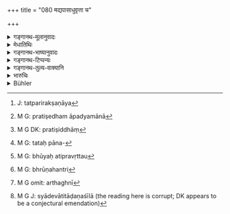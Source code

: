 +++
title = "080 मद्यपासाधुवृत्ता च"

+++

<details><summary>गङ्गानथ-मूलानुवादः</summary>

If the wife is a drunkard, or false in conduct, or rebellious, or diseased or mischievous, or wasteful,—she should be superseded.—(80)
</details>

<details><summary>मेधातिथिः</summary>

**मद्यपा**सौ मद्यपानरता । पक्तिसंस्कारगृहकार्यानुष्ठानासमर्था तत्परिजागरया,[^२१३] सा परिवेदनायाम् अर्हति । या तु गुरुभिः प्रतिषिद्धमद्यपाना,[^२१४] तस्या दण्डं वक्ष्यति "प्रतिषेधे[^२१५] पिबेत्" (म्ध् ९.८४) इति । स्वयं नियमस्य त्व् अन्यनियमव्यतिक्रमवत् प्रायश्चित्तेन प्रत्यापत्तिर् युक्ता, पुनर् अधिवेदनं च । तथा च धर्मानुष्ठानप्रजोत्पत्तिगृहकार्योपघातनिमित्तान्य् अधिवेदननिमित्तानि पठ्यन्ते "**प्रतिकूला व्याधितार्थघ्नी**" इति । ब्राह्मण्यास् तु शास्त्रेण प्रतिषिद्धमद्यायास् तत्पानप्रायश्चित्तम्[^२१६] एव भूयो ऽप्रवृत्तौ,[^२१७] पातित्यं तु "भ्रूणहनि[^२१८] हीनसेवायां स्त्री पतति" (ग्ध् २१.९) इति परिसंख्यानान् न मद्यपाने पातित्यम् इति । तद् एकादशे वक्ष्यामः । उक्तं च पञ्चमे (म्ध् ५.८९) । 


[^२१८]:
     M G: bhrūṇahantri


[^२१७]:
     M G: bhūyaḥ atipravṛttau


[^२१६]:
     M G: tataḥ pāna-


[^२१५]:
     M G DK: pratiṣiddhāṃ


[^२१४]:
     M G: pratiṣedham āpadyamānā


[^२१३]:
     J: tatparirakṣaṇāya

- **असत्यवृत्ता** असाध्वाचारा भृत्येष्व् असत्परुषवाक्, बलिकर्मणां प्राग् एव भुङ्क्ते, दैवपित्र्ययोर् ब्राह्मणभोजनादौ न श्रद्धावती । **अर्थघ्नी**[^२१९] अतिव्ययशीला भाण्डोपस्करणं न परिरक्षति अनल्पमूल्येन क्रीणाति । **हिंस्रा** नाकुलशङ्कया भृत्याद्यतिताडणशीला[^२२०] । अन्वाहिकस्य व्ययस्यापहन्त्री । **अधिवेदनं** तस्या उपर्य् अन्याविवाहः ॥ ९.८० ॥


[^२२०]:
     M G J: syādevātitāḍaṇaśīlā (the reading here is corrupt; DK appears to be a conjectural emendation)


[^२१९]:
     M G omit: arthaghnī

_अन्यसाम् अप्य् अधिवेदनम् आह ।_
</details>

<details><summary>गङ्गानथ-भाष्यानुवादः</summary>

‘*Drunkard*’—addicted to drinking wine; and hence incapable of looking after cooking, and other household work. Such a woman deserves “supersession.” If she persists in drinking, even after she has been forbidden by her elders, she shall undergo the punishment laid down later on, in verse 84. For the sin of transgressing what she ought to observe, she should perform an expiatory rite; but on repetition, she shall be superseded.

Other grounds for supersession have been laid down as hampering the due fulfilment of religious rites, begetting of children and other household duties.

In the case of the *Brāhmaṇa* woman, for whom wine-drinking has been forbidden by the scriptures, there is to be expiation of the sin of drinking, if the act is not repeated. She does not become an outcast, since the grounds for women being outcasts have been enumerated—‘abortion, and service of low-born men are the grounds for women becoming outcasts’—(says Gautama, 21.9.) All this we shall explain under Discourse XI; it has been dealt with under Discourse V also.

‘*False in Conduct*’—whose conduct is not good; for instance, whose treatment of servants is harsh, who takes her food even before the religious offerings have been made, who has no faith in rites in honour of gods and *pitṛs*, or in the feeding of Brāhmṇnas and such religious acts.

‘*Wasteful*’—who is a spendthrift, and does not take proper care of her utensils and furniture, and buys them at high prices and so forth.

‘*Mischievous*’—who is inclined to inflict punishments for very small offences (?), and who is prone to interfere with ordinary daily expenditure (?).

‘*Supersession*’—*i.e*., marrying of a wife over and above the said one.—(80)
</details>

<details><summary>गङ्गानथ-टिप्पन्यः</summary>

This verse is quoted in *Parāśaramādhava* (Ācāra, p. 508), which explains ‘*vyādhitā*’ as ‘suffering from a long lingering disease—in
*Madanapārijāta* (p. 188), which adds the following notes:—‘*Madyapā*’,
the woman who is addicted to drinking what is forbidden for the caste to which she belongs,—‘*asatyavṛttā*,’ whose conduct is not good,—‘*pratikūlā*,’ in the habit of doing tilings disagreeable to her husband and of beating her children, servants and others,—‘*arthaghnī*,’ prone, through idleness, to wasting money,—‘*adhivedana*’ means the taking of another wife.

It is quoted in *Aparārka* (p. 100), which adds the note that ‘*vyādhitā*’ means suffering from a lingering disease;—it quotes this verse in support of the view that what is meant to be a ground for superseding the wife is not the drinking of *liquor*, but the drinking of any intoxicant; the drinking of wine being one of the ‘serious’ sins, it would make the woman liable to be renounced, and not only superseded.

It is quoted in *Vīramitrodaya* (Saṃskāra, p. 871), whieh adds that ‘*Madyapā*’ here has been held by older writers to refer only to women of the twice-born castes; but in reality it refers to all the four castes, for all of whom the drinking of all the three kinds of ‘wine’—*Gauḍī*, *Mādhvī* and *Paiṣṭī*—is forbidden;—‘*asatyavṛttā*’ is ill-behaved or untruthful;—‘*pratikūlā*,’ acting in ways injurious to her husband;—‘*vyādhitā*,’ suffering from such diseases as render her unfit for household work;—‘*hiṃsrā*’, addicted to beating children and maidservants;—‘*arthaghnī*’, ‘prone to wasting the wealth acquired;’—‘*sarvadā*’ is to be construed as qualifying ‘*asatyavṛttā*’ and the other epithets,—the meaning being the wife who is *always* untruthful.

It is quoted in *Saṃskāraratnamālā* (p. 592), which explains ‘*vyādhitā*’ as a ‘confirmed invalid.’
</details>

<details><summary>गङ्गानथ-तुल्य-वाक्यानि</summary>

**(verses 9.77-84)  
**

See Comparative notes for [Verse 9.77].
</details>

<details><summary>भारुचिः</summary>

अत्र कश्चिद् आह- सत्य् अपि जात्यर्थाविशेषे "देवानाम् अश्नता हविः" इति लिङ्गात् पुंस एव ब्राह्मणस्य सुरापानप्रतिषेधो नियमन गम्यते, ब्राह्मण्यास् तु क्षत्रियवैश्यवद् अप्रतिषेधस् तल्लिङ्गाद् विज्ञायते । तथा च तद्वधे क्षत्रियवैश्यवधप्रायश्चित्तम् उपपातकं वक्ष्यति । उपस्पर्शने च शूद्रसाम्यम् । स्त्रीशूद्रोच्छिष्टभक्षणे च । स्मृत्यन्तरे च परिसंख्यातं तासां पातकम् । "ब्रूणहनि हीनवर्णसेवायां च स्त्री पतति" । श्रुतौ च शतकुम्भासुरासंप्रदानं विहितम् । स्त्रीश्राद्धे विशेषः । "प्रति[षि]द्धापि चेद् या तु मद्यम् अभ्युदयेष्व् अपि" इति वचनान् मद्यपानं सर्वस्त्रीणां प्रतिषिद्धम्, न तु विशिष्टसुरायाः । द्विजातिस्त्रीणां क्षत्रियवैश्यवत् । एवं च सति नियमपक्षमात्रायाः स्वयं गुरुवचनेन [वा प्रतिषिद्धाया मद्यपाने ऽध्]इवेदनं तस्या वेदितव्यम् इति । तद् अयुक्तम् । "पतत्य् अर्धं शरीरस्य यस्य भार्या सुरां पिबेत्" इत्यादिस्मृत्यन्तरदर्शनात् । "देवानाम् अश्नता हविः" इत्य् अस्यार्थवादार्थत्वाच् च । ब्राह्म[ण्यापि] सुरापानं न कर्तव्यम् इति । अधिवेदनं नाम तद् उपर्य् अन्या[वि]वाहः । एतेष्व् अपि च निमित्तेषु धर्महानौ; न नियमेनाधिवेदनम्; तत्र हि प्रायश्चित्तैर् अर्ध[पाप]हानिः तासां [शक्यत्वात्] ऋजूकर्तुम् ॥ ९.८० ॥
</details>

<details><summary>Bühler</summary>

080	She who drinks spirituous liquor, is of bad conduct, rebellious, diseased, mischievous, or wasteful, may at any time be superseded (by another wife).
</details>
